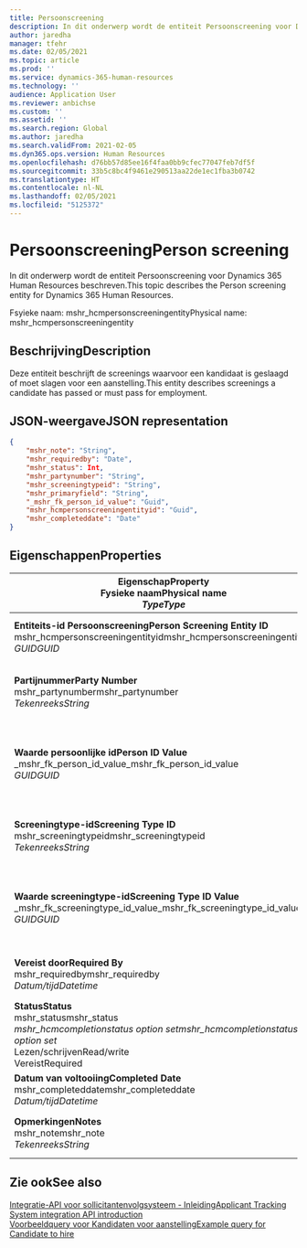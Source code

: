 ```yaml
---
title: Persoonscreening
description: In dit onderwerp wordt de entiteit Persoonscreening voor Dynamics 365 Human Resources beschreven.
author: jaredha
manager: tfehr
ms.date: 02/05/2021
ms.topic: article
ms.prod: ''
ms.service: dynamics-365-human-resources
ms.technology: ''
audience: Application User
ms.reviewer: anbichse
ms.custom: ''
ms.assetid: ''
ms.search.region: Global
ms.author: jaredha
ms.search.validFrom: 2021-02-05
ms.dyn365.ops.version: Human Resources
ms.openlocfilehash: d76bb57d85ee16f4faa0bb9cfec77047feb7df5f
ms.sourcegitcommit: 33b5c8bc4f9461e290513aa22de1ec1fba3b0742
ms.translationtype: HT
ms.contentlocale: nl-NL
ms.lasthandoff: 02/05/2021
ms.locfileid: "5125372"
---
```

# <a name="person-screening"></a><span data-ttu-id="f562d-103">Persoonscreening</span><span class="sxs-lookup"><span data-stu-id="f562d-103">Person screening</span></span>

<span data-ttu-id="f562d-104">In dit onderwerp wordt de entiteit Persoonscreening voor Dynamics 365 Human Resources beschreven.</span><span class="sxs-lookup"><span data-stu-id="f562d-104">This topic describes the Person screening entity for Dynamics 365 Human Resources.</span></span>

<span data-ttu-id="f562d-105">Fsyieke naam: mshr_hcmpersonscreeningentity</span><span class="sxs-lookup"><span data-stu-id="f562d-105">Physical name: mshr_hcmpersonscreeningentity</span></span>

## <a name="description"></a><span data-ttu-id="f562d-106">Beschrijving</span><span class="sxs-lookup"><span data-stu-id="f562d-106">Description</span></span>

<span data-ttu-id="f562d-107">Deze entiteit beschrijft de screenings waarvoor een kandidaat is geslaagd of moet slagen voor een aanstelling.</span><span class="sxs-lookup"><span data-stu-id="f562d-107">This entity describes screenings a candidate has passed or must pass for employment.</span></span>

## <a name="json-representation"></a><span data-ttu-id="f562d-108">JSON-weergave</span><span class="sxs-lookup"><span data-stu-id="f562d-108">JSON representation</span></span>

```json
{
    "mshr_note": "String",
    "mshr_requiredby": "Date",
    "mshr_status": Int,
    "mshr_partynumber": "String",
    "mshr_screeningtypeid": "String",
    "mshr_primaryfield": "String",
    "_mshr_fk_person_id_value": "Guid",
    "mshr_hcmpersonscreeningentityid": "Guid",
    "mshr_completeddate": "Date"
}
```

## <a name="properties"></a><span data-ttu-id="f562d-109">Eigenschappen</span><span class="sxs-lookup"><span data-stu-id="f562d-109">Properties</span></span>

| <span data-ttu-id="f562d-110">Eigenschap</span><span class="sxs-lookup"><span data-stu-id="f562d-110">Property</span></span><br><span data-ttu-id="f562d-111">**Fysieke naam**</span><span class="sxs-lookup"><span data-stu-id="f562d-111">**Physical name**</span></span><br><span data-ttu-id="f562d-112">**_Type_**</span><span class="sxs-lookup"><span data-stu-id="f562d-112">**_Type_**</span></span> | <span data-ttu-id="f562d-113">Gebruiken</span><span class="sxs-lookup"><span data-stu-id="f562d-113">Use</span></span> | <span data-ttu-id="f562d-114">Beschrijving</span><span class="sxs-lookup"><span data-stu-id="f562d-114">Description</span></span> |
| --- | --- | --- |
| <span data-ttu-id="f562d-115">**Entiteits-id Persoonscreening**</span><span class="sxs-lookup"><span data-stu-id="f562d-115">**Person Screening Entity ID**</span></span><br><span data-ttu-id="f562d-116">mshr_hcmpersonscreeningentityid</span><span class="sxs-lookup"><span data-stu-id="f562d-116">mshr_hcmpersonscreeningentityid</span></span><br><span data-ttu-id="f562d-117">*GUID*</span><span class="sxs-lookup"><span data-stu-id="f562d-117">*GUID*</span></span> | <span data-ttu-id="f562d-118">Alleen-lezen</span><span class="sxs-lookup"><span data-stu-id="f562d-118">Read-only</span></span><br><span data-ttu-id="f562d-119">Vereist</span><span class="sxs-lookup"><span data-stu-id="f562d-119">Required</span></span><br><span data-ttu-id="f562d-120">Door systeem gegenereerd</span><span class="sxs-lookup"><span data-stu-id="f562d-120">System-generated</span></span> | <span data-ttu-id="f562d-121">Unieke primaire id voor de persoonscreeningrecord.</span><span class="sxs-lookup"><span data-stu-id="f562d-121">Unique primary identifier for the person screening record.</span></span> |
| <span data-ttu-id="f562d-122">**Partijnummer**</span><span class="sxs-lookup"><span data-stu-id="f562d-122">**Party Number**</span></span><br><span data-ttu-id="f562d-123">mshr_partynumber</span><span class="sxs-lookup"><span data-stu-id="f562d-123">mshr_partynumber</span></span><br><span data-ttu-id="f562d-124">*Tekenreeks*</span><span class="sxs-lookup"><span data-stu-id="f562d-124">*String*</span></span> | <span data-ttu-id="f562d-125">Lezen/schrijven</span><span class="sxs-lookup"><span data-stu-id="f562d-125">Read/write</span></span><br><span data-ttu-id="f562d-126">Vereist</span><span class="sxs-lookup"><span data-stu-id="f562d-126">Required</span></span> | <span data-ttu-id="f562d-127">Het partijnummer (persoon) dat aan de kandidaat is gekoppeld.</span><span class="sxs-lookup"><span data-stu-id="f562d-127">The party (person) number associated with the candidate.</span></span> |
| <span data-ttu-id="f562d-128">**Waarde persoonlijke id**</span><span class="sxs-lookup"><span data-stu-id="f562d-128">**Person ID Value**</span></span><br><span data-ttu-id="f562d-129">_mshr_fk_person_id_value</span><span class="sxs-lookup"><span data-stu-id="f562d-129">_mshr_fk_person_id_value</span></span><br><span data-ttu-id="f562d-130">*GUID*</span><span class="sxs-lookup"><span data-stu-id="f562d-130">*GUID*</span></span> | <span data-ttu-id="f562d-131">Alleen-lezen</span><span class="sxs-lookup"><span data-stu-id="f562d-131">Read-only</span></span><br><span data-ttu-id="f562d-132">Vereist</span><span class="sxs-lookup"><span data-stu-id="f562d-132">Required</span></span><br><span data-ttu-id="f562d-133">Refererende sleutel: mshr_dirpersonentityid van mshr_dirpersonentity</span><span class="sxs-lookup"><span data-stu-id="f562d-133">Foreign key: mshr_dirpersonentityid of mshr_dirpersonentity</span></span> | <span data-ttu-id="f562d-134">De door het systeem gegenereerde unieke id voor de entiteitsrecord van de partij (persoon).</span><span class="sxs-lookup"><span data-stu-id="f562d-134">The system-generated identifier of the party (person) entity record.</span></span> |
| <span data-ttu-id="f562d-135">**Screeningtype-id**</span><span class="sxs-lookup"><span data-stu-id="f562d-135">**Screening Type ID**</span></span><br><span data-ttu-id="f562d-136">mshr_screeningtypeid</span><span class="sxs-lookup"><span data-stu-id="f562d-136">mshr_screeningtypeid</span></span><br><span data-ttu-id="f562d-137">*Tekenreeks*</span><span class="sxs-lookup"><span data-stu-id="f562d-137">*String*</span></span> | <span data-ttu-id="f562d-138">Lezen/schrijven</span><span class="sxs-lookup"><span data-stu-id="f562d-138">Read/write</span></span><br><span data-ttu-id="f562d-139">Vereist</span><span class="sxs-lookup"><span data-stu-id="f562d-139">Required</span></span><br><span data-ttu-id="f562d-140">Refererende sleutel: Screeningtype</span><span class="sxs-lookup"><span data-stu-id="f562d-140">Foreign key: ScreeningType</span></span> | <span data-ttu-id="f562d-141">De id van het screeningtype dat is gedefinieerd in Human Resources.</span><span class="sxs-lookup"><span data-stu-id="f562d-141">The identifier of the screening type defined in Human Resources.</span></span> |
| <span data-ttu-id="f562d-142">**Waarde screeningtype-id**</span><span class="sxs-lookup"><span data-stu-id="f562d-142">**Screening Type ID Value**</span></span><br><span data-ttu-id="f562d-143">_mshr_fk_screeningtype_id_value</span><span class="sxs-lookup"><span data-stu-id="f562d-143">_mshr_fk_screeningtype_id_value</span></span><br><span data-ttu-id="f562d-144">*GUID*</span><span class="sxs-lookup"><span data-stu-id="f562d-144">*GUID*</span></span> | <span data-ttu-id="f562d-145">Alleen-lezen</span><span class="sxs-lookup"><span data-stu-id="f562d-145">Read-only</span></span><br><span data-ttu-id="f562d-146">Vereist</span><span class="sxs-lookup"><span data-stu-id="f562d-146">Required</span></span><br><span data-ttu-id="f562d-147">Refererende sleutel: mshr_hcmscreeningtypeentityid van mshr_hcmscreeningtypeentity</span><span class="sxs-lookup"><span data-stu-id="f562d-147">Foreign key: mshr_hcmscreeningtypeentityid of mshr_hcmscreeningtypeentity</span></span> | <span data-ttu-id="f562d-148">Door het systeem gegenereerde id voor de record van het screeningtype in de gekoppelde entiteit.</span><span class="sxs-lookup"><span data-stu-id="f562d-148">System-generated identifier for the screening type record in the associated entity.</span></span> |
| <span data-ttu-id="f562d-149">**Vereist door**</span><span class="sxs-lookup"><span data-stu-id="f562d-149">**Required By**</span></span><br><span data-ttu-id="f562d-150">mshr_requiredby</span><span class="sxs-lookup"><span data-stu-id="f562d-150">mshr_requiredby</span></span><br><span data-ttu-id="f562d-151">*Datum/tijd*</span><span class="sxs-lookup"><span data-stu-id="f562d-151">*Datetime*</span></span> | <span data-ttu-id="f562d-152">Lezen/schrijven</span><span class="sxs-lookup"><span data-stu-id="f562d-152">Read/write</span></span><br><span data-ttu-id="f562d-153">Optioneel</span><span class="sxs-lookup"><span data-stu-id="f562d-153">Optional</span></span> | <span data-ttu-id="f562d-154">De datum waarop de screening moet zijn voltooid.</span><span class="sxs-lookup"><span data-stu-id="f562d-154">The date by which the screening is required to be completed.</span></span> |
| <span data-ttu-id="f562d-155">**Status**</span><span class="sxs-lookup"><span data-stu-id="f562d-155">**Status**</span></span><br><span data-ttu-id="f562d-156">mshr_status</span><span class="sxs-lookup"><span data-stu-id="f562d-156">mshr_status</span></span><br><span data-ttu-id="f562d-157">*mshr_hcmcompletionstatus option set*</span><span class="sxs-lookup"><span data-stu-id="f562d-157">*mshr_hcmcompletionstatus option set*</span></span><br><span data-ttu-id="f562d-158">Lezen/schrijven</span><span class="sxs-lookup"><span data-stu-id="f562d-158">Read/write</span></span><br><span data-ttu-id="f562d-159">Vereist</span><span class="sxs-lookup"><span data-stu-id="f562d-159">Required</span></span> | <span data-ttu-id="f562d-160">De status van de kandidaat voor de screening.</span><span class="sxs-lookup"><span data-stu-id="f562d-160">Provides the candidate’s status for the screening.</span></span> |
| <span data-ttu-id="f562d-161">**Datum van voltooiing**</span><span class="sxs-lookup"><span data-stu-id="f562d-161">**Completed Date**</span></span><br><span data-ttu-id="f562d-162">mshr_completeddate</span><span class="sxs-lookup"><span data-stu-id="f562d-162">mshr_completeddate</span></span><br><span data-ttu-id="f562d-163">*Datum/tijd*</span><span class="sxs-lookup"><span data-stu-id="f562d-163">*Datetime*</span></span> | <span data-ttu-id="f562d-164">Lezen/schrijven</span><span class="sxs-lookup"><span data-stu-id="f562d-164">Read/write</span></span><br><span data-ttu-id="f562d-165">Optioneel</span><span class="sxs-lookup"><span data-stu-id="f562d-165">Optional</span></span> | <span data-ttu-id="f562d-166">De datum waarop de screening is voltooid.</span><span class="sxs-lookup"><span data-stu-id="f562d-166">The date the screening was completed.</span></span> |
| <span data-ttu-id="f562d-167">**Opmerkingen**</span><span class="sxs-lookup"><span data-stu-id="f562d-167">**Notes**</span></span><br><span data-ttu-id="f562d-168">mshr_note</span><span class="sxs-lookup"><span data-stu-id="f562d-168">mshr_note</span></span><br><span data-ttu-id="f562d-169">*Tekenreeks*</span><span class="sxs-lookup"><span data-stu-id="f562d-169">*String*</span></span> | <span data-ttu-id="f562d-170">Lezen/schrijven</span><span class="sxs-lookup"><span data-stu-id="f562d-170">Read/write</span></span><br><span data-ttu-id="f562d-171">Optioneel</span><span class="sxs-lookup"><span data-stu-id="f562d-171">Optional</span></span> | <span data-ttu-id="f562d-172">Notities die worden gebruikt door aanstellende managers en wervers.</span><span class="sxs-lookup"><span data-stu-id="f562d-172">Notes for use by hiring managers and recruiters.</span></span> |

## <a name="see-also"></a><span data-ttu-id="f562d-173">Zie ook</span><span class="sxs-lookup"><span data-stu-id="f562d-173">See also</span></span>

[<span data-ttu-id="f562d-174">Integratie-API voor sollicitantenvolgsysteem - Inleiding</span><span class="sxs-lookup"><span data-stu-id="f562d-174">Applicant Tracking System integration API introduction</span></span>](hr-admin-integration-ats-api-introduction.md)<br>
[<span data-ttu-id="f562d-175">Voorbeeldquery voor Kandidaten voor aanstelling</span><span class="sxs-lookup"><span data-stu-id="f562d-175">Example query for Candidate to hire</span></span>](hr-admin-integration-ats-api-candidate-to-hire-example-query.md)


